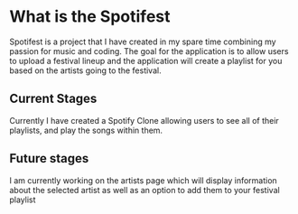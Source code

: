 # What is the Spotifest

Spotifest is a project that I have created in my spare time combining my passion for music and coding. The goal for the application is to allow users to upload a festival lineup and the application will create a playlist for you based on the artists going to the festival.

## Current Stages

Currently I have created a Spotify Clone allowing users to see all of their playlists, and play the songs within them.

## Future stages

I am currently working on the artists page which will display information about the selected artist as well as an option to add them to your festival playlist

